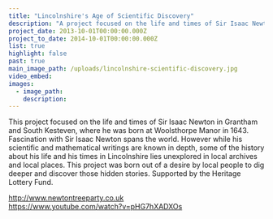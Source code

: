 ```yaml
---
title: "Lincolnshire's Age of Scientific Discovery"
description: "A project focused on the life and times of Sir Isaac Newton in Grantham and South Kesteven, where he was born at Woolsthorpe Manor in 1643."
project_date: 2013-10-01T00:00:00.000Z
project_to_date: 2014-10-01T00:00:00.000Z
list: true
highlight: false
past: true
main_image_path: /uploads/lincolnshire-scientific-discovery.jpg
video_embed:
images:
  - image_path:
    description:
---
```

This project focused on the life and times of Sir Isaac Newton in Grantham
and South Kesteven, where he was born at Woolsthorpe Manor in 1643. Fascination
with Sir Isaac Newton spans the world. However while his scientific and 
mathematical writings are known in depth, some of the history about his life 
and his times in Lincolnshire lies unexplored in local archives and local places.
This project was born out of a desire by local people to dig deeper and discover 
those hidden stories. Supported by the Heritage Lottery Fund.

 <a href="http://www.newtontreeparty.co.uk" title="Newton Tree Party" target="_blank">http://www.newtontreeparty.co.uk</a><br>
<a href="https://www.youtube.com/watch?v=pHG7hXADXOs" target="_blank">https://www.youtube.com/watch?v=pHG7hXADXOs</a>